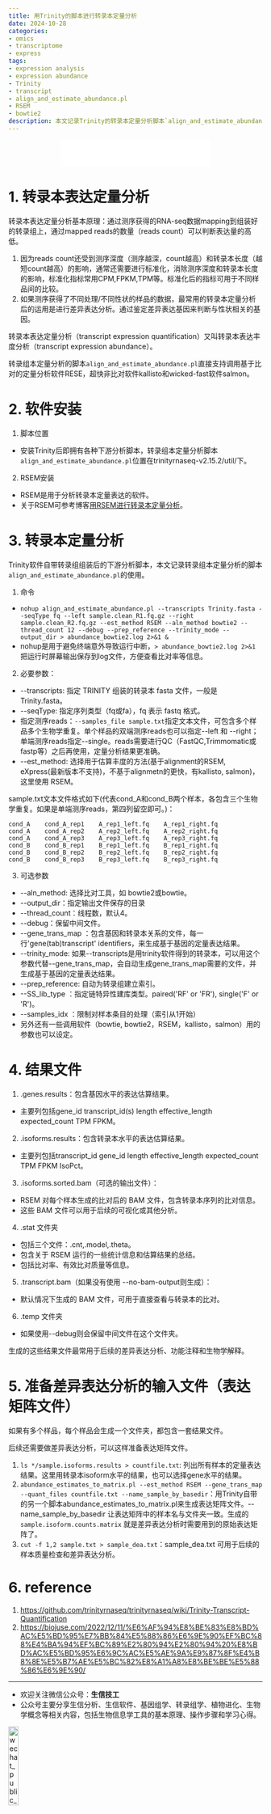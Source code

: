 ```yaml
---
title: 用Trinity的脚本进行转录本定量分析
date: 2024-10-28
categories: 
- omics
- transcriptome
- express
tags:
- expression analysis
- expression abundance
- Trinity
- transcript
- align_and_estimate_abundance.pl
- RSEM
- bowtie2
description: 本文记录Trinity的转录本定量分析脚本`align_and_estimate_abundance.pl`的使用。
---
```


<div align="middle"><iframe frameborder="no" border="0" marginwidth="0" marginheight="0" width=298 height=52 src="//music.163.com/outchain/player?type=2&id=486310963&auto=1&height=32"></iframe></div>

# 1. 转录本表达定量分析
转录本表达定量分析基本原理：通过测序获得的RNA-seq数据mapping到组装好的转录组上，通过mapped reads的数量（reads count）可以判断表达量的高低。
1. 因为reads count还受到测序深度（测序越深，count越高）和转录本长度（越短count越高）的影响，通常还需要进行标准化，消除测序深度和转录本长度的影响，标准化指标常用CPM,FPKM,TPM等。标准化后的指标可用于不同样品间的比较。
2. 如果测序获得了不同处理/不同性状的样品的数据，最常用的转录本定量分析后的运用是进行差异表达分析。通过鉴定差异表达基因来判断与性状相关的基因。

转录本表达定量分析（transcript expression quantification）又叫转录本表达丰度分析（transcript expression abundance）。

转录组本定量分析的脚本`align_and_estimate_abundance.pl`直接支持调用基于比对的定量分析软件RESE，超快非比对软件kallisto和wicked-fast软件salmon。

# 2. 软件安装
1. 脚本位置
- 安装Trinity后即拥有各种下游分析脚本，转录组本定量分析脚本`align_and_estimate_abundance.pl`位置在trinityrnaseq-v2.15.2/util/下。
2. RSEM安装
- RSEM是用于分析转录本定量表达的软件。
- 关于RSEM可参考博客[用RSEM进行转录本定量分析](https://yanzhongsino.github.io/2024/10/28/omics_transcriptome_expression_RSEM/)。

# 3. 转录本定量分析
Trinity软件自带转录组组装后的下游分析脚本，本文记录转录组本定量分析的脚本`align_and_estimate_abundance.pl`的使用。

1. 命令
- `nohup align_and_estimate_abundance.pl --transcripts Trinity.fasta --seqType fq --left sample.clean_R1.fq.gz --right sample.clean_R2.fq.gz --est_method RSEM --aln_method bowtie2 --thread_count 12 --debug --prep_reference --trinity_mode --output_dir > abundance_bowtie2.log 2>&1 &`
- nohup是用于避免终端意外导致运行中断，`> abundance_bowtie2.log 2>&1`把运行时屏幕输出保存到log文件，方便查看比对率等信息。
2. 必要参数：
- --transcripts: 指定 TRINITY 组装的转录本 fasta 文件，一般是Trinity.fasta。
- --seqType: 指定序列类型（fq或fa），fq 表示 fastq 格式。
- 指定测序reads：`--samples_file sample.txt`指定文本文件，可包含多个样品多个生物学重复。单个样品的双端测序reads也可以指定--left 和 --right；单端测序reads指定--single。reads需要进行QC（FastQC,Trimmomatic或fastp等）之后再使用，定量分析结果更准确。
- --est_method: 选择用于估算丰度的方法(基于alignment的RSEM, eXpress(最新版本不支持)，不基于alignmetn的更快，有kallisto, salmon)，这里使用 RSEM。

sample.txt文本文件格式如下(代表cond_A和cond_B两个样本，各包含三个生物学重复。如果是单端测序reads，第四列留空即可。)：

```
cond_A    cond_A_rep1    A_rep1_left.fq    A_rep1_right.fq
cond_A    cond_A_rep2    A_rep2_left.fq    A_rep2_right.fq
cond_A    cond_A_rep3    A_rep3_left.fq    A_rep3_right.fq
cond_B    cond_B_rep1    B_rep1_left.fq    B_rep1_right.fq
cond_B    cond_B_rep2    B_rep2_left.fq    B_rep2_right.fq
cond_B    cond_B_rep3    B_rep3_left.fq    B_rep3_right.fq
```

3. 可选参数 
- --aln_method: 选择比对工具，如 bowtie2或bowtie。
- --output_dir：指定输出文件保存的目录
- --thread_count：线程数，默认4。
- --debug：保留中间文件。
- --gene_trans_map <string>：包含基因和转录本关系的文件，每一行'gene(tab)transcript' identifiers，来生成基于基因的定量表达结果。
- --trinity_mode: 如果--transcripts是用trinity软件得到的转录本，可以用这个参数代替--gene_trans_map，会自动生成gene_trans_map需要的文件，并生成基于基因的定量表达结果。
- --prep_reference: 自动为转录组建立索引。
- --SS_lib_type <string>：指定链特异性建库类型。paired('RF' or 'FR'), single('F' or 'R')。
- --samples_idx <int>：限制对样本条目的处理（索引从1开始）
- 另外还有一些调用软件（bowtie, bowtie2，RSEM，kallisto，salmon）用的参数也可以设定。

# 4. 结果文件
1. <sample>.genes.results：包含基因水平的表达估算结果。
- 主要列包括gene_id	transcript_id(s)	length	effective_length	expected_count  TPM	FPKM。
2. <sample>.isoforms.results：包含转录本水平的表达估算结果。
- 主要列包括transcript_id	gene_id	length	effective_length	expected_count	TPM   FPKM	IsoPct。
3. <sample>.isoforms.sorted.bam（可选的输出文件）：
- RSEM 对每个样本生成的比对后的 BAM 文件，包含转录本序列的比对信息。
- 这些 BAM 文件可以用于后续的可视化或其他分析。
4. <sample>.stat 文件夹
- 包括三个文件：<sample>.cnt,<sample>.model,<sample>.theta。
- 包含关于 RSEM 运行的一些统计信息和估算结果的总结。
- 包括比对率、有效比对质量等信息。
5. <sample>.transcript.bam（如果没有使用 --no-bam-output则生成）：
- 默认情况下生成的 BAM 文件，可用于直接查看与转录本的比对。
6. <sample>.temp 文件夹
- 如果使用--debug则会保留中间文件在这个文件夹。

生成的这些结果文件最常用于后续的差异表达分析、功能注释和生物学解释。

# 5. 准备差异表达分析的输入文件（表达矩阵文件）
如果有多个样品，每个样品会生成一个文件夹，都包含一套结果文件。

后续还需要做差异表达分析，可以这样准备表达矩阵文件。
1. `ls */sample.isoforms.results > countfile.txt`: 列出所有样本的定量表达结果。这里用转录本isoform水平的结果，也可以选择gene水平的结果。
2. `abundance_estimates_to_matrix.pl --est_method RSEM --gene_trans_map --quant_files countfile.txt --name_sample_by_basedir`：用Trinity自带的另一个脚本abundance_estimates_to_matrix.pl来生成表达矩阵文件。--name_sample_by_basedir 让表达矩阵中的样本名与文件夹一致。生成的`sample.isoform.counts.matrix` 就是差异表达分析时需要用到的原始表达矩阵了。
3. `cut -f 1,2 sample.txt > sample_dea.txt`：sample_dea.txt 可用于后续的样本质量检查和差异表达分析。

# 6. reference
1. https://github.com/trinityrnaseq/trinityrnaseq/wiki/Trinity-Transcript-Quantification
2. https://biojuse.com/2022/12/11/%E6%AF%94%E8%BE%83%E8%BD%AC%E5%BD%95%E7%BB%84%E5%88%86%E6%9E%90%EF%BC%88%E4%BA%94%EF%BC%89%E2%80%94%E2%80%94%20%E8%BD%AC%E5%BD%95%E6%9C%AC%E5%AE%9A%E9%87%8F%E4%B8%8E%E5%B7%AE%E5%BC%82%E8%A1%A8%E8%BE%BE%E5%88%86%E6%9E%90/

-------

- 欢迎关注微信公众号：**生信技工**
- 公众号主要分享生信分析、生信软件、基因组学、转录组学、植物进化、生物学概念等相关内容，包括生物信息学工具的基本原理、操作步骤和学习心得。

<img src="https://github.com/yanzhongsino/yanzhongsino.github.io/blob/hexo/source/wechat/Wechat_public_qrcode.jpg?raw=true" width=20% title="wechat_public_QRcode.png" align=center/>
